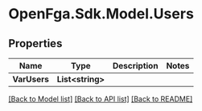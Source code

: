 # OpenFga.Sdk.Model.Users

## Properties

Name | Type | Description | Notes
------------ | ------------- | ------------- | -------------
**VarUsers** | **List&lt;string&gt;** |  | 

[[Back to Model list]](../README.md#models) [[Back to API list]](../README.md#api-endpoints) [[Back to README]](../README.md)

